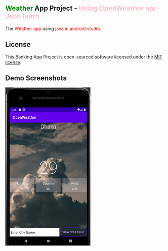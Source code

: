 <head>
    <meta name='keywords' content='android, java, json, openweather'>
</head>

## <span style='color:green;'>Weather</span> App Project - <span style='color:pink;'>Using OpenWeather api - Json learn</span>

The <span style='color:red;'>Weather app</span> using <span style='color:red;'>java in android studio</span>.

## License

This Banking App Project is open-sourced software licensed under the [MIT license](https://opensource.org/licenses/MIT).

## Demo Screenshots

<img src="/app/src/main/res/drawable/openweather.PNG" alt="open weather api" />


